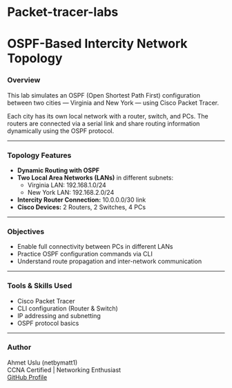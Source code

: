 # Packet-tracer-labs

# OSPF-Based Intercity Network Topology

### Overview
This lab simulates an OSPF (Open Shortest Path First) configuration between two cities — Virginia and New York — using Cisco Packet Tracer.

Each city has its own local network with a router, switch, and PCs. The routers are connected via a serial link and share routing information dynamically using the OSPF protocol.

---

### Topology Features

- **Dynamic Routing with OSPF**
- **Two Local Area Networks (LANs)** in different subnets:
  - Virginia LAN: 192.168.1.0/24
  - New York LAN: 192.168.2.0/24
- **Intercity Router Connection:** 10.0.0.0/30 link
- **Cisco Devices:** 2 Routers, 2 Switches, 4 PCs

---

### Objectives

- Enable full connectivity between PCs in different LANs
- Practice OSPF configuration commands via CLI
- Understand route propagation and inter-network communication

---

### Tools & Skills Used

- Cisco Packet Tracer
- CLI configuration (Router & Switch)
- IP addressing and subnetting
- OSPF protocol basics

---

### Author

Ahmet Uslu (netbymatt1)  
CCNA Certified | Networking Enthusiast  
[GitHub Profile](https://github.com/netbymatt1)
